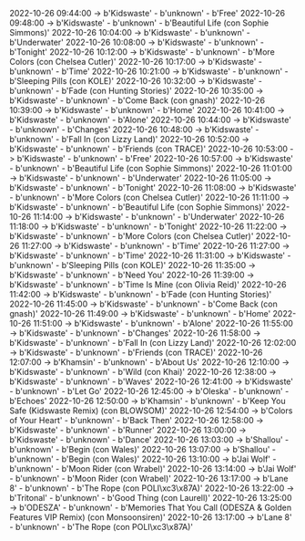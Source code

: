 2022-10-26 09:44:00 -> b'Kidswaste' - b'unknown' - b'Free'
2022-10-26 09:48:00 -> b'Kidswaste' - b'unknown' - b'Beautiful Life (con Sophie Simmons)'
2022-10-26 10:04:00 -> b'Kidswaste' - b'unknown' - b'Underwater'
2022-10-26 10:08:00 -> b'Kidswaste' - b'unknown' - b'Tonight'
2022-10-26 10:12:00 -> b'Kidswaste' - b'unknown' - b'More Colors (con Chelsea Cutler)'
2022-10-26 10:17:00 -> b'Kidswaste' - b'unknown' - b'Time'
2022-10-26 10:21:00 -> b'Kidswaste' - b'unknown' - b'Sleeping Pills (con KOLE)'
2022-10-26 10:32:00 -> b'Kidswaste' - b'unknown' - b'Fade (con Hunting Stories)'
2022-10-26 10:35:00 -> b'Kidswaste' - b'unknown' - b'Come Back (con gnash)'
2022-10-26 10:39:00 -> b'Kidswaste' - b'unknown' - b'Home'
2022-10-26 10:41:00 -> b'Kidswaste' - b'unknown' - b'Alone'
2022-10-26 10:44:00 -> b'Kidswaste' - b'unknown' - b'Changes'
2022-10-26 10:48:00 -> b'Kidswaste' - b'unknown' - b'Fall In (con Lizzy Land)'
2022-10-26 10:52:00 -> b'Kidswaste' - b'unknown' - b'Friends (con TRACE)'
2022-10-26 10:53:00 -> b'Kidswaste' - b'unknown' - b'Free'
2022-10-26 10:57:00 -> b'Kidswaste' - b'unknown' - b'Beautiful Life (con Sophie Simmons)'
2022-10-26 11:01:00 -> b'Kidswaste' - b'unknown' - b'Underwater'
2022-10-26 11:05:00 -> b'Kidswaste' - b'unknown' - b'Tonight'
2022-10-26 11:08:00 -> b'Kidswaste' - b'unknown' - b'More Colors (con Chelsea Cutler)'
2022-10-26 11:11:00 -> b'Kidswaste' - b'unknown' - b'Beautiful Life (con Sophie Simmons)'
2022-10-26 11:14:00 -> b'Kidswaste' - b'unknown' - b'Underwater'
2022-10-26 11:18:00 -> b'Kidswaste' - b'unknown' - b'Tonight'
2022-10-26 11:22:00 -> b'Kidswaste' - b'unknown' - b'More Colors (con Chelsea Cutler)'
2022-10-26 11:27:00 -> b'Kidswaste' - b'unknown' - b'Time'
2022-10-26 11:27:00 -> b'Kidswaste' - b'unknown' - b'Time'
2022-10-26 11:31:00 -> b'Kidswaste' - b'unknown' - b'Sleeping Pills (con KOLE)'
2022-10-26 11:35:00 -> b'Kidswaste' - b'unknown' - b'Need You'
2022-10-26 11:39:00 -> b'Kidswaste' - b'unknown' - b'Time Is Mine (con Olivia Reid)'
2022-10-26 11:42:00 -> b'Kidswaste' - b'unknown' - b'Fade (con Hunting Stories)'
2022-10-26 11:45:00 -> b'Kidswaste' - b'unknown' - b'Come Back (con gnash)'
2022-10-26 11:49:00 -> b'Kidswaste' - b'unknown' - b'Home'
2022-10-26 11:51:00 -> b'Kidswaste' - b'unknown' - b'Alone'
2022-10-26 11:55:00 -> b'Kidswaste' - b'unknown' - b'Changes'
2022-10-26 11:58:00 -> b'Kidswaste' - b'unknown' - b'Fall In (con Lizzy Land)'
2022-10-26 12:02:00 -> b'Kidswaste' - b'unknown' - b'Friends (con TRACE)'
2022-10-26 12:07:00 -> b'Khamsin' - b'unknown' - b'About Us'
2022-10-26 12:10:00 -> b'Kidswaste' - b'unknown' - b'Wild (con Khai)'
2022-10-26 12:38:00 -> b'Kidswaste' - b'unknown' - b'Waves'
2022-10-26 12:41:00 -> b'Kidswaste' - b'unknown' - b'Let Go'
2022-10-26 12:45:00 -> b'Oleska' - b'unknown' - b'Echoes'
2022-10-26 12:50:00 -> b'Khamsin' - b'unknown' - b'Keep You Safe (Kidswaste Remix) (con BLOWSOM)'
2022-10-26 12:54:00 -> b'Colors of Your Heart' - b'unknown' - b'Back Then'
2022-10-26 12:58:00 -> b'Kidswaste' - b'unknown' - b'Runner'
2022-10-26 13:00:00 -> b'Kidswaste' - b'unknown' - b'Dance'
2022-10-26 13:03:00 -> b'Shallou' - b'unknown' - b'Begin (con Wales)'
2022-10-26 13:07:00 -> b'Shallou' - b'unknown' - b'Begin (con Wales)'
2022-10-26 13:10:00 -> b'Jai Wolf' - b'unknown' - b'Moon Rider (con Wrabel)'
2022-10-26 13:14:00 -> b'Jai Wolf' - b'unknown' - b'Moon Rider (con Wrabel)'
2022-10-26 13:17:00 -> b'Lane 8' - b'unknown' - b'The Rope (con POLI\xc3\x87A)'
2022-10-26 13:22:00 -> b'Tritonal' - b'unknown' - b'Good Thing (con Laurell)'
2022-10-26 13:25:00 -> b'ODESZA' - b'unknown' - b'Memories That You Call (ODESZA & Golden Features VIP Remix) (con Monsoonsiren)'
2022-10-26 13:17:00 -> b'Lane 8' - b'unknown' - b'The Rope (con POLI\xc3\x87A)'
